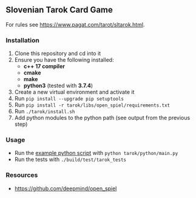 ## Slovenian Tarok Card Game
For rules see https://www.pagat.com/tarot/sltarok.html.

### Installation
1. Clone this repository and cd into it
2. Ensure you have the following installed:
    - **c++ 17 compiler**
    - **cmake**
    - **make**
    - **python3** (tested with **3.7.4**)
3. Create a new virtual environment and activate it
4. Run `pip install --upgrade pip setuptools`
5. Run `pip install -r tarok/libs/open_spiel/requirements.txt`
6. Run `./tarok/install.sh`
7. Add python modules to the python path (see output from the previous step)

### Usage
- Run the [example python script](tarok/python/main.py) with `python tarok/python/main.py`
- Run the tests with `./build/test/tarok_tests`

### Resources
- https://github.com/deepmind/open_spiel
